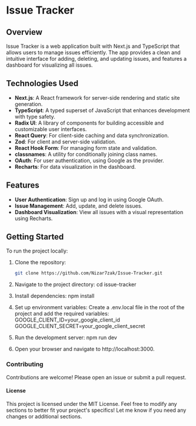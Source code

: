 # Issue Tracker

## Overview
Issue Tracker is a web application built with Next.js and TypeScript that allows users to manage issues efficiently. The app provides a clean and intuitive interface for adding, deleting, and updating issues, and features a dashboard for visualizing all issues.

## Technologies Used
- **Next.js**: A React framework for server-side rendering and static site generation.
- **TypeScript**: A typed superset of JavaScript that enhances development with type safety.
- **Radix UI**: A library of components for building accessible and customizable user interfaces.
- **React Query**: For client-side caching and data synchronization.
- **Zod**: For client and server-side validation.
- **React Hook Form**: For managing form state and validation.
- **classnames**: A utility for conditionally joining class names.
- **OAuth**: For user authentication, using Google as the provider.
- **Recharts**: For data visualization in the dashboard.

## Features
- **User Authentication**: Sign up and log in using Google OAuth.
- **Issue Management**: Add, update, and delete issues.
- **Dashboard Visualization**: View all issues with a visual representation using Recharts.

## Getting Started
To run the project locally:

1. Clone the repository:
   ```bash
   git clone https://github.com/Nizar7zak/Issue-Tracker.git

2. Navigate to the project directory:
    cd issue-tracker

3. Install dependencies:
    npm install

4. Set up environment variables: Create a .env.local file in the root of the project and add the required variables:
    GOOGLE_CLIENT_ID=your_google_client_id
    GOOGLE_CLIENT_SECRET=your_google_client_secret

5. Run the development server:
    npm run dev

6. Open your browser and navigate to http://localhost:3000.

### Contributing
Contributions are welcome! Please open an issue or submit a pull request.

#### License
This project is licensed under the MIT License.
Feel free to modify any sections to better fit your project's specifics! Let me know if you need any changes or additional sections.












